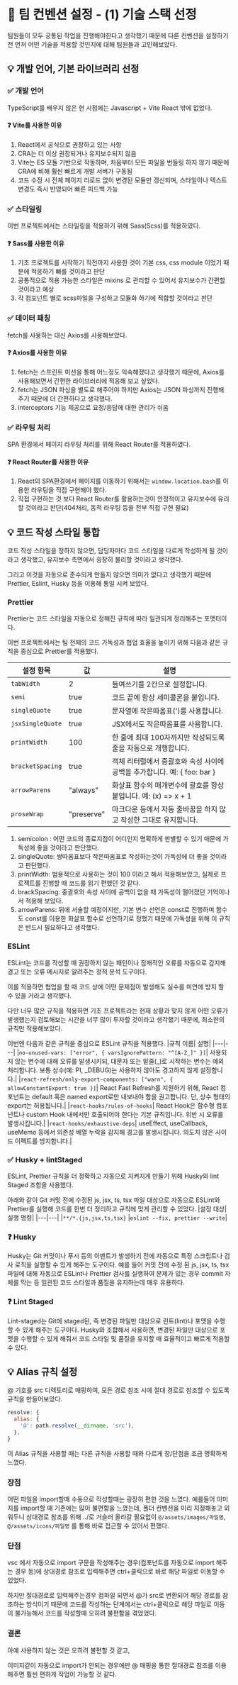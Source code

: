 # 📝 팀 컨벤션 설정 - (1) 기술 스택 선정
팀원들이 모두 공통된 작업을 진행해야한다고 생각했기 때문에 다른 컨벤션을 설정하기 전 먼저 어떤 기술을 적용할 것인지에 대해 팀원들과 고민해보았다.

## 💡 개발 언어, 기본 라이브러리 선정
### ✅ 개발 언어
TypeScript를 배우지 않은 현 시점에는 Javascript + Vite React 밖에 없었다.

#### ❓ Vite를 사용한 이유
1. React에서 공식으로 권장하고 있는 사항
2. CRA는 더 이상 권장되거나 유지보수되지 않음
3. Vite는 ES 모듈 기반으로 작동하며, 처음부터 모든 파일을 번들링 하지 않기 때문에 CRA에 비해 훨씬 빠르게 개발 서버가 구동됨
4. 코드 수정 시 전체 페이지 리로드 없이 변경된 모듈만 갱신되며, 스타일이나 텍스트 변경도 즉시 반영되어 빠른 피드백 가능

### ✅ 스타일링
이번 프로젝트에서는 스타일링을 적용하기 위해 Sass(Scss)를 적용하였다.

#### ❓ Sass를 사용한 이유
1. 기초 프로젝트를 시작하기 직전까지 사용한 것이 기본 css, css module 이었기 때문에 적응하기 빠를 것이라고 판단
2. 공통적으로 적용 가능한 스타일은 mixins 로 관리할 수 있어서 유지보수가 간편할 것이라고 예상
4. 각 컴포넌트 별로 scss파일을 구성하고 모듈화 하기에 적합할 것이라고 판단

### ✅ 데이터 패칭
fetch를 사용하는 대신 Axios를 사용해보았다.

#### ❓ Axios를 사용한 이유
1. fetch는 스프린트 미션을 통해 어느정도 익숙해졌다고 생각했기 때문에, Axios를 사용해보면서 간편한 라이브러리에 적응해 보고 싶었다.
2. fetch는 JSON 파싱을 별도로 해주어야 하지만 Axios는 JSON 파싱까지 진행해 주기 때문에 더 간편하다고 생각했다.
3. interceptors 기능 제공으로 요청/응답에 대한 관리가 쉬움

### ✅ 라우팅 처리
SPA 환경에서 페이지 라우팅 처리를 위해 React Router를 적용하였다.

#### ❓ React Router를 사용한 이유
1. React의 SPA환경에서 페이지를 이동하기 위해서는 `window.location.bash`를 이용한 라우팅을 직접 구현해야 했다.
2. 직접 구현하는 것 보다 React Router를 활용하는것이 안정적이고 유지보수에 유리할 것이라고 판단(404처리, 동적 라우팅 등을 전부 직접 구현 필요)

## 💡 코드 작성 스타일 통합
코드 작성 스타일을 정하지 않으면, 담당자마다 코드 스타일을 다르게 작성하게 될 것이라고 생각했고, 유지보수 측면에서 굉장히 불리할 것이라고 생각했다.

그리고 이것을 자동으로 준수되게 만들지 않으면 의미가 없다고 생각했기 때문에 Prettier, Eslint, Husky 등을 이용해 통일 시켜 보았다.

### Prettier
Prettier는 코드 스타일을 자동으로 정해진 규칙에 따라 일관되게 정리해주는 포맷터이다.

이번 프로젝트에서는 팀 전체의 코드 가독성과 협업 효율을 높이기 위해 다음과 같은 규칙을 중심으로 Prettier를 적용했다.

|설정 항목|	값	|설명|
|---|---|---|
|`tabWidth`|	2	|들여쓰기를 2칸으로 설정합니다.
|`semi`|	true	|코드 끝에 항상 세미콜론을 붙입니다.
|`singleQuote`|	true	|문자열에 작은따옴표(')를 사용합니다.
|`jsxSingleQuote`|	true	|JSX에서도 작은따옴표를 사용합니다.
|`printWidth`|	100	|한 줄에 최대 100자까지만 작성되도록 줄을 자동으로 개행합니다.
|`bracketSpacing`|	true	|객체 리터럴에서 중괄호와 속성 사이에 공백을 추가합니다. 예: { foo: bar }
|`arrowParens`|	"always"	|화살표 함수의 매개변수에 괄호를 항상 붙입니다. 예: (x) => x + 1|
|`proseWrap`|	"preserve"	|마크다운 등에서 자동 줄바꿈을 하지 않고 작성한 그대로 유지합니다.

1. semicolon : 어떤 코드의 종료지점이 어디인지 명확하게 판별할 수 있기 때문에 가독성에 좋을 것이라고 판단했다.
2. singleQuote: 쌍따옴표보다 작은따옴표로 작성하는것이 가독성에 더 좋을 것이라고 판단했다.
3. printWidth: 범용적으로 사용하는 것이 100 이라고 해서 적용해보았고, 실제로 프로젝트를 진행할 때 코드를 읽기 편했던 것 같다.
4. brackSpacing: 중괄호와 속성 사이에 공백이 없을 때 가독성이 떨어졌던 기억이나서 적용해 보았다.
5. arrowParens: 뒤에 서술할 예정이지만, 기본 변수 선언은 const로 진행하며 함수도 const를 이용한 화살표 함수로 선언하기로 정했기 때문에 가독성을 위해 이 규칙은 반드시 필요하다고 생각했다.

### ESLint
ESLint는 코드를 작성할 때 권장하지 않는 패턴이나 잠재적인 오류를 자동으로 감지해 경고 또는 오류 메시지로 알려주는 정적 분석 도구이다.

이를 적용하면 협업을 할 때 코드 상에 어떤 문제점이 발생해도 실수를 미연에 방지 할 수 있을 거라고 생각했다.

다만 너무 많은 규칙을 적용하면 기초 프로젝트라는 현재 상황과 맞지 않게 어떤 오류가 발생했는지 검토해보는 시간을 너무 많이 투자할 것이라고 생각했기 때문에, 최소한의 규칙만 적용해보았다.

이번엔 다음과 같은 규칙을 중심으로 ESLint 규칙을 적용했다.
|규칙 이름|	설명|
|---|---|
|`no-unused-vars: ["error", { varsIgnorePattern: "^[A-Z_]" }]`|	사용되지 않는 변수에 대해 오류를 발생시키되, 대문자 또는 밑줄(_)로 시작하는 변수는 예외 처리합니다. 보통 상수(예: PI, _DEBUG)는 사용하지 않아도 경고하지 않게 설정합니다.|
|`react-refresh/only-export-components: ["warn", { allowConstantExport: true }]`|	React Fast Refresh를 지원하기 위해, React 컴포넌트는 default 혹은 named export로만 내보내야 함을 권고합니다. 단, 상수 형태의 export는 허용됩니다.|
|`react-hooks/rules-of-hooks`|	React Hook은 함수형 컴포넌트나 custom Hook 내에서만 호출되어야 한다는 기본 규칙입니다. 위반 시 오류를 발생시킵니다.|
|`react-hooks/exhaustive-deps`|	useEffect, useCallback, useMemo 등에서 의존성 배열 누락을 감지해 경고를 발생시킵니다. 의도치 않은 사이드 이펙트를 방지합니다.|

### ✅ Husky + lintStaged
ESLint, Prettier 규칙을 더 정확하고 자동으로 지켜지게 만들기 위해 Husky와 lint Staged 조합을 사용했다.

아래와 같이 Git 커밋 전에 수정된 js, jsx, ts, tsx 파일 대상으로 자동으로 ESLint와 Prettier를 실행해 코드를 한번 더 정리하고 규칙에 맞게 관리할 수 있었다.
|설정 대상|	실행 명령|
|---|---|
|`**/*.{js,jsx,ts,tsx}`	|`eslint --fix, prettier --write`|


### ❓ Husky
Husky는 Git 커밋이나 푸시 등의 이벤트가 발생하기 전에 자동으로 특정 스크립트나 검사 로직을 실행할 수 있게 해주는 도구이다.
예를 들어 커밋 전에 수정 된 js, jsx, ts, tsx 파일에 대해 자동으로 ESLint나 Prettier 검사를 실행하여 문제가 있는 경우 commit 자체를 막는 등 일관된 코드 스타일과 품질을 유지하는데 매우 유용하다.

### ❓ Lint Staged
Lint-staged는 Git에 staged된, 즉 변경된 파일만 대상으로 린트(lint)나 포맷을 수행할 수 있게 해주는 도구이다.
Husky와 조합해서 사용하면, 변경된 파일만 대상으로 포맷을 수행할 수 있게 해줘서 코드 스타일 및 품질을 유지할 때 효율적이고 빠르게 적용할 수 있다.

## 💡 Alias 규칙 설정
@ 기호를 src 디렉토리로 매핑하여, 모든 경로 참조 시에 절대 경로로 참조할 수 있도록 규칙을 만들어보았다.
```js
resolve: {
  alias: {
    '@': path.resolve(__dirname, 'src'),
  },
}
```
이 Alias 규칙을 사용할 때는 다른 규칙을 사용할 때와 다르게 장/단점을 조금 명확하게 느꼈다.
### 장점
어떤 파일을 import할때 수동으로 작성할때는 굉장히 편한 것을 느꼈다.
예를들어 이미지를 import할 때 기존에는 많이 불편함을 느꼈는데, 폴더 컨벤션을 미리 지정해놓고 외워두니 상대경로 참조를 위해 ../로 거슬러 올라갈 필요없이 `@/assets/images/파일명`, `@/assets/icons/파일명` 를 통해 바로 접근할 수 있어서 편했다.

### 단점
vsc 에서 자동으로 import 구문을 작성해주는 경우(컴포넌트를 자동으로 import 해주는 경우 등)에 상대경로 참조로 입력해주면 ctrl+클릭으로 바로 해당 파일로 이동할 수 있었다.

하지만 절대경로로 입력해주는경우 컴파일 되면서 @가 src로 변환되어 해당 경로를 참조하는 방식이기 때문에 코드를 작성하는 단계에서는 ctrl+클릭으로 해당 파일로 이동이 불가능해서 코드를 작성할때 오히려 불편함을 겪었었다.

### 결론
아예 사용하지 않는 것은 오히려 불편할 것 같고,

이미지같이 자동으로 import가 안되는 경우에만 @ 매핑을 통한 절대경로 참조를 이용해주면 훨씬 편하게 작업이 가능할 것 같다.

